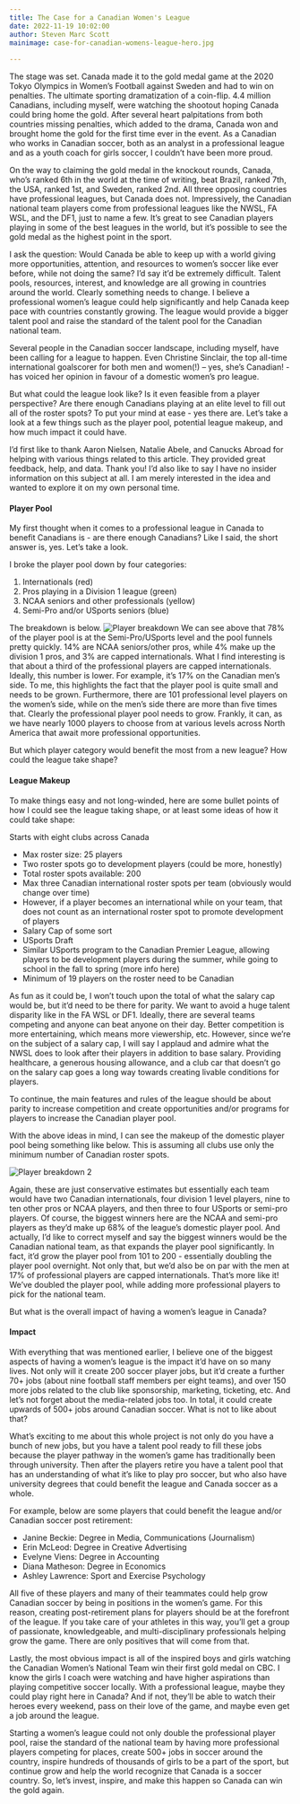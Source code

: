 ```yaml
---
title: The Case for a Canadian Women's League
date: 2022-11-19 10:02:00
author: Steven Marc Scott
mainimage: case-for-canadian-womens-league-hero.jpg
  
---
```


The stage was set. Canada made it to the gold medal game at the 2020 Tokyo Olympics in Women’s Football against Sweden and had to win on penalties. The ultimate sporting dramatization of a coin-flip. 4.4 million Canadians, including myself, were watching the shootout hoping Canada could bring home the gold. After several heart palpitations from both countries missing penalties, which added to the drama, Canada won and brought home the gold for the first time ever in the event. As a Canadian who works in Canadian soccer, both as an analyst in a professional league and as a youth coach for girls soccer, I couldn’t have been more proud. 
         
On the way to claiming the gold medal in the knockout rounds, Canada, who’s ranked 6th in the world at the time of writing, beat Brazil, ranked 7th, the USA, ranked 1st, and Sweden, ranked 2nd. All three opposing countries have professional leagues, but Canada does not. Impressively, the Canadian national team players come from professional leagues like the NWSL, FA WSL, and the DF1, just to name a few. It’s great to see Canadian players playing in some of the best leagues in the world, but it’s possible to see the gold medal as the highest point in the sport. 
    
I ask the question: Would Canada be able to keep up with a world giving more opportunities, attention, and resources to women’s soccer like ever before, while not doing the same? I’d say it’d be extremely difficult. Talent pools, resources, interest, and knowledge are all growing in countries around the world. Clearly something needs to change. I believe a professional women’s league could help significantly and help Canada keep pace with countries constantly growing. The league would provide a bigger talent pool and raise the standard of the talent pool for the Canadian national team. 

Several people in the Canadian soccer landscape, including myself, have been calling for a league to happen. Even Christine Sinclair, the top all-time international goalscorer for both men and women(!) – yes, she’s Canadian! - has voiced her opinion in favour of a domestic women’s pro league. 
    
But what could the league look like? Is it even feasible from a player perspective? Are there enough Canadians playing at an elite level to fill out all of the roster spots? To put your mind at ease - yes there are. Let’s take a look at a few things such as the player pool, potential league makeup, and how much impact it could have.
    
I’d first like to thank Aaron Nielsen, Natalie Abele, and Canucks Abroad for helping with various things related to this article. They provided great feedback, help, and data. Thank you! I’d also like to say I have no insider information on this subject at all. I am merely interested in the idea and wanted to explore it on my own personal time. 
    

#### Player Pool

My first thought when it comes to a professional league in Canada to benefit Canadians is - are there enough Canadians? Like I said, the short answer is, yes. Let’s take a look. 
    
I broke the player pool down by four categories:


1. Internationals (red)
1. Pros playing in a Division 1 league (green)
1. NCAA seniors and other professionals (yellow)
1. Semi-Pro and/or USports seniors (blue)

The breakdown is below.
![Player breakdown](/images/case-for-canadian-womens-league-data.png)
We can see above that 78% of the player pool is at the Semi-Pro/USports level and the pool funnels pretty quickly. 14% are NCAA seniors/other pros, while 4% make up the division 1 pros, and 3% are capped internationals. What I find interesting is that about a third of the professional players are capped internationals. Ideally, this number is lower. For example, it’s 17% on the Canadian men’s side. To me, this highlights the fact that the player pool is quite small and needs to be grown. Furthermore, there are 101 professional level players on the women’s side, while on the men’s side there are more than five times that. Clearly the professional player pool needs to grow. Frankly, it can, as we have nearly 1000 players to choose from at various levels across North America that await more professional opportunities.
             
But which player category would benefit the most from a new league? How could the league take shape?

#### League Makeup
        
To make things easy and not long-winded, here are some bullet points of how I could see the league taking shape, or at least some ideas of how it could take shape: 


Starts with eight clubs across Canada
- Max roster size: 25 players
- Two roster spots go to development players (could be more, honestly)
- Total roster spots available: 200
- Max three Canadian international roster spots per team (obviously would change over time)
- However, if a player becomes an international while on your team, that does not count as an international roster spot to promote development of players
- Salary Cap of some sort
- USports Draft
- Similar USports program to the Canadian Premier League, allowing players to be development players during the summer, while going to school in the fall to spring (more info here) 
- Minimum of 19 players on the roster need to be Canadian


As fun as it could be, I won’t touch upon the total of what the salary cap would be, but it’d need to be there for parity. We want to avoid a huge talent disparity like in the FA WSL or DF1. Ideally, there are several teams competing and anyone can beat anyone on their day. Better competition is more entertaining, which means more viewership, etc. However, since we’re on the subject of a salary cap, I will say I applaud and admire what the NWSL does to look after their players in addition to base salary. Providing healthcare, a generous housing allowance, and a club car that doesn’t go on the salary cap goes a long way towards creating livable conditions for players.

To continue, the main features and rules of the league should be about parity to increase competition and create opportunities and/or programs for players to increase the Canadian player pool. 

With the above ideas in mind, I can see the makeup of the domestic player pool being something like below. This is assuming all clubs use only the minimum number of Canadian roster spots.

![Player breakdown 2](/images/case-for-canadian-womens-league-data-2.png)

Again, these are just conservative estimates but essentially each team would have two Canadian internationals, four division 1 level players, nine to ten other pros or NCAA players, and then three to four USports or semi-pro players. Of course, the biggest winners here are the NCAA and semi-pro players as they’d make up 68% of the league’s domestic player pool. And actually, I’d like to correct myself and say the biggest winners would be the Canadian national team, as that expands the player pool significantly. In fact, it’d grow the player pool from 101 to 200 - essentially doubling the player pool overnight. Not only that, but we’d also be on par with the men at 17% of professional players are capped internationals. That’s more like it! We’ve doubled the player pool, while adding more professional players to pick for the national team.           
            
But what is the overall impact of having a women’s league in Canada?

#### Impact

With everything that was mentioned earlier, I believe one of the biggest aspects of having a women’s league is the impact it’d have on so many lives. Not only will it create 200 soccer player jobs, but it’d create a further 70+ jobs (about nine football staff members per eight teams), and over 150 more jobs related to the club like sponsorship, marketing, ticketing, etc. And let’s not forget about the media-related jobs too. In total, it could create upwards of 500+ jobs around Canadian soccer. What is not to like about that?

What’s exciting to me about this whole project is not only do you have a bunch of new jobs, but you have a talent pool ready to fill these jobs because the player pathway in the women’s game has traditionally been through university. Then after the players retire you have a talent pool that has an understanding of what it’s like to play pro soccer, but who also have university degrees that could benefit the league and Canada soccer as a whole.

For example, below are some players that could benefit the league and/or Canadian soccer post retirement:


* Janine Beckie: Degree in Media, Communications (Journalism)
* Erin McLeod: Degree in Creative Advertising
* Evelyne Viens: Degree in Accounting 
* Diana Matheson: Degree in Economics
* Ashley Lawrence: Sport and Exercise Psychology

All five of these players and many of their teammates could help grow Canadian soccer by being in positions in the women’s game. For this reason, creating post-retirement plans for players should be at the forefront of the league. If you take care of your athletes in this way, you’ll get a group of passionate, knowledgeable, and multi-disciplinary professionals helping grow the game. There are only positives that will come from that. 

Lastly, the most obvious impact is all of the inspired boys and girls watching the Canadian Women’s National Team win their first gold medal on CBC. I know the girls I coach were watching and have higher aspirations than playing competitive soccer locally. With a professional league, maybe they could play right here in Canada? And if not, they’ll be able to watch their heroes every weekend, pass on their love of the game, and maybe even get a job around the league. 

Starting a women’s league could not only double the professional player pool, raise the standard of the national team by having more professional players competing for places, create 500+ jobs in soccer around the country, inspire hundreds of thousands of girls to be a part of the sport, but continue grow and help the world recognize that Canada is a soccer country. So, let’s invest, inspire, and make this happen so Canada can win the gold again.


